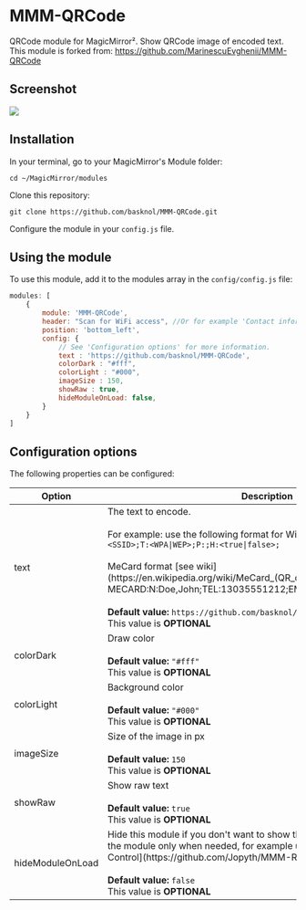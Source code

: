 # MMM-QRCode
QRCode module for MagicMirror². Show QRCode image of encoded text.
This module is forked from: https://github.com/MarinescuEvghenii/MMM-QRCode

## Screenshot
![](.github/example.png)

## Installation

In your terminal, go to your MagicMirror's Module folder:
````
cd ~/MagicMirror/modules
````

Clone this repository:
````
git clone https://github.com/basknol/MMM-QRCode.git
````

Configure the module in your `config.js` file.

## Using the module

To use this module, add it to the modules array in the `config/config.js` file:
````javascript
modules: [
	{
		module: 'MMM-QRCode',
		header: "Scan for WiFi access", //Or for example 'Contact information'
		position: 'bottom_left',
		config: {
			// See 'Configuration options' for more information.
			text : 'https://github.com/basknol/MMM-QRCode',
			colorDark : "#fff",
			colorLight : "#000",
			imageSize : 150,
			showRaw : true,
			hideModuleOnLoad: false,
		}
	}
]
````

## Configuration options

The following properties can be configured:
<!-- why, markdown... -->
<table width="100%">
	<thead>
		<tr>
			<th>Option</th>
			<th width="100%">Description</th>
		</tr>
	<thead>
	<tbody>	
		<tr>
			<td>text</td>
			<td>The text to encode. <br /><br />For example: use the following format for WiFi network login: <code>WIFI:S:&lt;SSID&gt;;T:&lt;WPA|WEP&gt;;P:<password>;H:&lt;true|false&gt;;</code> <br /><br />MeCard format [see wiki](https://en.wikipedia.org/wiki/MeCard_(QR_code)): MECARD:N:Doe,John;TEL:13035551212;EMAIL:john.doe@example.com;;<br />				
				<br /><b>Default value:</b> <code>https://github.com/basknol/MMM-QRCode</code>
				<br />This value is <b>OPTIONAL</b>			
			</td>
		</tr>
		<tr>
			<td>colorDark</td>
			<td>Draw color<br />
				<br /><b>Default value:</b> <code>"#fff"</code>
				<br />This value is <b>OPTIONAL</b>						
			</td>
		</tr>	
		<tr>
			<td>colorLight</td>
			<td>Background color<br />
				<br /><b>Default value:</b> <code>"#000"</code>
				<br />This value is <b>OPTIONAL</b>		
			</td>
		</tr>
		<tr>
			<td>imageSize</td>
			<td>Size of the image in px<br />
				<br /><b>Default value:</b> <code>150</code>
				<br />This value is <b>OPTIONAL</b>	
			</td>
		</tr>
		<tr>
			<td>showRaw</td>
			<td>Show raw text<br />
				<br /><b>Default value:</b> <code>true</code>
				<br />This value is <b>OPTIONAL</b>	
			</td>
		</tr>		
		<tr>
			<td>hideModuleOnLoad</td>
			<td>Hide this module if you don't want to show the QR code by default. Show the module only when needed, for example using the [MMM-Remote-Control](https://github.com/Jopyth/MMM-Remote-Control) module<br />						
				<br /><b>Default value:</b> <code>false</code>
				<br />This value is <b>OPTIONAL</b>
			</td>
			</td>
		</tr>	
	</tbody>
</table>